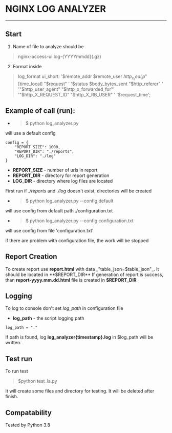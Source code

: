 # NGINX LOG ANALYZER
***

## Start
1. Name of file to analyze should be
 > nginx-access-ui.log-{YYYYmmdd}(.gz)

2. Format inside
> log_format ui_short: '$remote_addr  $remote_user $http_x_real_ip'
                      '[$time_local] "$request" '
                      '$status $body_bytes_sent "$http_referer" '
                      '"$http_user_agent" "$http_x_forwarded_for"'
                      '"$http_X_REQUEST_ID" "$http_X_RB_USER" '
                      '$request_time';

## Example of call (run): 

* > $ python log_analyzer.py

will use a default config

```
config = {
    "REPORT_SIZE": 1000,
    "REPORT_DIR": "./reports",
    "LOG_DIR": "./log"
}
```
* **REPORT_SIZE** - number of urls in report
* **REPORT_DIR** - directory for report generation
* **LOG_DIR** - directory where log files are located

First run if _./reports_ and _./log_ doesn't exist, directories will be created

* > $ python log_analyzer.py --config default

will use config from default path ./configuration.txt

* > $ python log_analyzer.py --config configuration.txt

will use config from file 'configuration.txt'

if there are problem with configuration file, the work will be stopped

## Report Creation
To create report use **report.html** with data _"table_json=$table_json"_.
It should be located in **$REPORT_DIR**
If generation of report is success, than **report-yyyy.mm.dd.html** file is created in **$REPORT_DIR** 

## Logging
To log to console don't set _log_path_ in configuration file
* **log_path** - the script logging path

```
log_path = "."
```

If path is found, log **log_analyzer{timestamp}.log** in $log_path will be written.

## Test run
To run test

> $python test_la.py

It will create some files and directory for testing.
It will be deleted after finish.

## Compatability
Tested by Python 3.8
